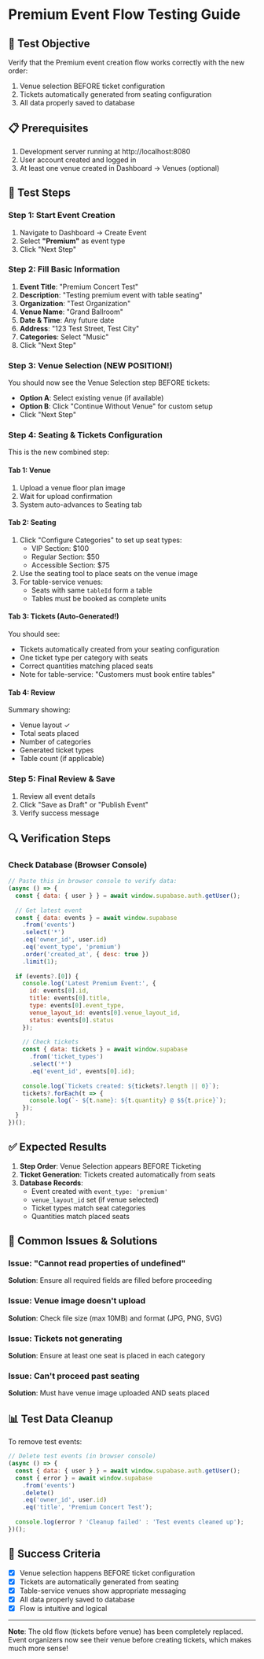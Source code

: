 # Premium Event Flow Testing Guide

## 🎯 Test Objective
Verify that the Premium event creation flow works correctly with the new order:
1. Venue selection BEFORE ticket configuration
2. Tickets automatically generated from seating configuration
3. All data properly saved to database

## 📋 Prerequisites
1. Development server running at http://localhost:8080
2. User account created and logged in
3. At least one venue created in Dashboard → Venues (optional)

## 🧪 Test Steps

### Step 1: Start Event Creation
1. Navigate to Dashboard → Create Event
2. Select **"Premium"** as event type
3. Click "Next Step"

### Step 2: Fill Basic Information
1. **Event Title**: "Premium Concert Test"
2. **Description**: "Testing premium event with table seating"
3. **Organization**: "Test Organization"
4. **Venue Name**: "Grand Ballroom"
5. **Date & Time**: Any future date
6. **Address**: "123 Test Street, Test City"
7. **Categories**: Select "Music"
8. Click "Next Step"

### Step 3: Venue Selection (NEW POSITION!)
You should now see the Venue Selection step BEFORE tickets:
- **Option A**: Select existing venue (if available)
- **Option B**: Click "Continue Without Venue" for custom setup
- Click "Next Step"

### Step 4: Seating & Tickets Configuration
This is the new combined step:

#### Tab 1: Venue
1. Upload a venue floor plan image
2. Wait for upload confirmation
3. System auto-advances to Seating tab

#### Tab 2: Seating
1. Click "Configure Categories" to set up seat types:
   - VIP Section: $100
   - Regular Section: $50
   - Accessible Section: $75
2. Use the seating tool to place seats on the venue image
3. For table-service venues:
   - Seats with same `tableId` form a table
   - Tables must be booked as complete units

#### Tab 3: Tickets (Auto-Generated!)
You should see:
- Tickets automatically created from your seating configuration
- One ticket type per category with seats
- Correct quantities matching placed seats
- Note for table-service: "Customers must book entire tables"

#### Tab 4: Review
Summary showing:
- Venue layout ✓
- Total seats placed
- Number of categories
- Generated ticket types
- Table count (if applicable)

### Step 5: Final Review & Save
1. Review all event details
2. Click "Save as Draft" or "Publish Event"
3. Verify success message

## 🔍 Verification Steps

### Check Database (Browser Console)
```javascript
// Paste this in browser console to verify data:
(async () => {
  const { data: { user } } = await window.supabase.auth.getUser();
  
  // Get latest event
  const { data: events } = await window.supabase
    .from('events')
    .select('*')
    .eq('owner_id', user.id)
    .eq('event_type', 'premium')
    .order('created_at', { desc: true })
    .limit(1);
  
  if (events?.[0]) {
    console.log('Latest Premium Event:', {
      id: events[0].id,
      title: events[0].title,
      type: events[0].event_type,
      venue_layout_id: events[0].venue_layout_id,
      status: events[0].status
    });
    
    // Check tickets
    const { data: tickets } = await window.supabase
      .from('ticket_types')
      .select('*')
      .eq('event_id', events[0].id);
    
    console.log(`Tickets created: ${tickets?.length || 0}`);
    tickets?.forEach(t => {
      console.log(`- ${t.name}: ${t.quantity} @ $${t.price}`);
    });
  }
})();
```

## ✅ Expected Results

1. **Step Order**: Venue Selection appears BEFORE Ticketing
2. **Ticket Generation**: Tickets created automatically from seats
3. **Database Records**:
   - Event created with `event_type: 'premium'`
   - `venue_layout_id` set (if venue selected)
   - Ticket types match seat categories
   - Quantities match placed seats

## 🐛 Common Issues & Solutions

### Issue: "Cannot read properties of undefined"
**Solution**: Ensure all required fields are filled before proceeding

### Issue: Venue image doesn't upload
**Solution**: Check file size (max 10MB) and format (JPG, PNG, SVG)

### Issue: Tickets not generating
**Solution**: Ensure at least one seat is placed in each category

### Issue: Can't proceed past seating
**Solution**: Must have venue image uploaded AND seats placed

## 📊 Test Data Cleanup
To remove test events:
```javascript
// Delete test events (in browser console)
(async () => {
  const { data: { user } } = await window.supabase.auth.getUser();
  const { error } = await window.supabase
    .from('events')
    .delete()
    .eq('owner_id', user.id)
    .eq('title', 'Premium Concert Test');
  
  console.log(error ? 'Cleanup failed' : 'Test events cleaned up');
})();
```

## 🎉 Success Criteria
- [x] Venue selection happens BEFORE ticket configuration
- [x] Tickets are automatically generated from seating
- [x] Table-service venues show appropriate messaging
- [x] All data properly saved to database
- [x] Flow is intuitive and logical

---

**Note**: The old flow (tickets before venue) has been completely replaced. Event organizers now see their venue before creating tickets, which makes much more sense!